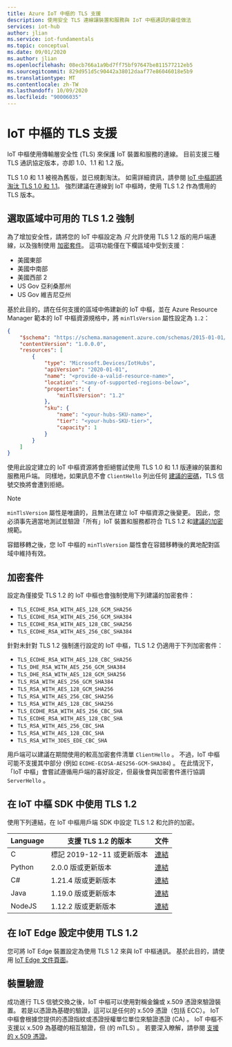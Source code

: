 ```yaml
---
title: Azure IoT 中樞的 TLS 支援
description: 使用安全 TLS 連線讓裝置和服務與 IoT 中樞通訊的最佳做法
services: iot-hub
author: jlian
ms.service: iot-fundamentals
ms.topic: conceptual
ms.date: 09/01/2020
ms.author: jlian
ms.openlocfilehash: 08ecb766a1a9bd7ff75bf97647be811577212eb5
ms.sourcegitcommit: 829d951d5c90442a38012daaf77e86046018e5b9
ms.translationtype: MT
ms.contentlocale: zh-TW
ms.lasthandoff: 10/09/2020
ms.locfileid: "90006035"
---
```

# <a name="tls-support-in-iot-hub"></a>IoT 中樞的 TLS 支援

IoT 中樞使用傳輸層安全性 (TLS) 來保護 IoT 裝置和服務的連線。 目前支援三種 TLS 通訊協定版本，亦即 1.0、1.1 和 1.2 版。

TLS 1.0 和 1.1 被視為舊版，並已規劃淘汰。 如需詳細資訊，請參閱 [IoT 中樞即將淘汰 TLS 1.0 和 1.1](iot-hub-tls-deprecating-1-0-and-1-1.md)。 強烈建議在連線到 IoT 中樞時，使用 TLS 1.2 作為慣用的 TLS 版本。

## <a name="tls-12-enforcement-available-in-select-regions"></a>選取區域中可用的 TLS 1.2 強制

為了增加安全性，請將您的 IoT 中樞設定為 *只* 允許使用 TLS 1.2 版的用戶端連線，以及強制使用 [加密套件](#cipher-suites)。 這項功能僅在下欄區域中受到支援：

* 美國東部
* 美國中南部
* 美國西部 2
* US Gov 亞利桑那州
* US Gov 維吉尼亞州

基於此目的，請在任何支援的區域中佈建新的 IoT 中樞，並在 Azure Resource Manager 範本的 IoT 中樞資源規格中，將 `minTlsVersion` 屬性設定為 `1.2`：

```json
{
    "$schema": "https://schema.management.azure.com/schemas/2015-01-01/deploymentTemplate.json#",
    "contentVersion": "1.0.0.0",
    "resources": [
        {
            "type": "Microsoft.Devices/IotHubs",
            "apiVersion": "2020-01-01",
            "name": "<provide-a-valid-resource-name>",
            "location": "<any-of-supported-regions-below>",
            "properties": {
                "minTlsVersion": "1.2"
            },
            "sku": {
                "name": "<your-hubs-SKU-name>",
                "tier": "<your-hubs-SKU-tier>",
                "capacity": 1
            }
        }
    ]
}
```

使用此設定建立的 IoT 中樞資源將會拒絕嘗試使用 TLS 1.0 和 1.1 版連線的裝置和服務用戶端。 同樣地，如果訊息不會 `ClientHello` 列出任何 [建議的密碼](#cipher-suites)，TLS 信號交換將會遭到拒絕。

> [!NOTE]
> `minTlsVersion` 屬性是唯讀的，且無法在建立 IoT 中樞資源之後變更。 因此，您必須事先適當地測試並驗證「所有」IoT 裝置和服務都符合 TLS 1.2 和[建議的加密](#cipher-suites)規範。
> 
> 容錯移轉之後，您 IoT 中樞的 `minTlsVersion` 屬性會在容錯移轉後的異地配對區域中維持有效。

## <a name="cipher-suites"></a>加密套件

設定為僅接受 TLS 1.2 的 IoT 中樞也會強制使用下列建議的加密套件：

* `TLS_ECDHE_RSA_WITH_AES_128_GCM_SHA256`
* `TLS_ECDHE_RSA_WITH_AES_256_GCM_SHA384`
* `TLS_ECDHE_RSA_WITH_AES_128_CBC_SHA256`
* `TLS_ECDHE_RSA_WITH_AES_256_CBC_SHA384`

針對未針對 TLS 1.2 強制進行設定的 IoT 中樞，TLS 1.2 仍適用于下列加密套件：

* `TLS_ECDHE_RSA_WITH_AES_128_CBC_SHA256`
* `TLS_DHE_RSA_WITH_AES_256_GCM_SHA384`
* `TLS_DHE_RSA_WITH_AES_128_GCM_SHA256`
* `TLS_RSA_WITH_AES_256_GCM_SHA384`
* `TLS_RSA_WITH_AES_128_GCM_SHA256`
* `TLS_RSA_WITH_AES_256_CBC_SHA256`
* `TLS_RSA_WITH_AES_128_CBC_SHA256`
* `TLS_ECDHE_RSA_WITH_AES_256_CBC_SHA`
* `TLS_ECDHE_RSA_WITH_AES_128_CBC_SHA`
* `TLS_RSA_WITH_AES_256_CBC_SHA`
* `TLS_RSA_WITH_AES_128_CBC_SHA`
* `TLS_RSA_WITH_3DES_EDE_CBC_SHA`

用戶端可以建議在期間使用的較高加密套件清單 `ClientHello` 。 不過，IoT 中樞可能不支援其中部分 (例如 `ECDHE-ECDSA-AES256-GCM-SHA384`) 。 在此情況下，「IoT 中樞」會嘗試遵循用戶端的喜好設定，但最後會與加密套件進行協調 `ServerHello` 。

## <a name="use-tls-12-in-your-iot-hub-sdks"></a>在 IoT 中樞 SDK 中使用 TLS 1.2

使用下列連結，在 IoT 中樞用戶端 SDK 中設定 TLS 1.2 和允許的加密。

| Language | 支援 TLS 1.2 的版本 | 文件 |
|----------|------------------------------------|---------------|
| C        | 標記 2019-12-11 或更新版本            | [連結](https://aka.ms/Tls_C_SDK_IoT) |
| Python   | 2\.0.0 版或更新版本             | [連結](https://aka.ms/Tls_Python_SDK_IoT) |
| C#       | 1\.21.4 版或更新版本            | [連結](https://aka.ms/Tls_CSharp_SDK_IoT) |
| Java     | 1\.19.0 版或更新版本            | [連結](https://aka.ms/Tls_Java_SDK_IoT) |
| NodeJS   | 1\.12.2 版或更新版本            | [連結](https://aka.ms/Tls_Node_SDK_IoT) |


## <a name="use-tls-12-in-your-iot-edge-setup"></a>在 IoT Edge 設定中使用 TLS 1.2

您可將 IoT Edge 裝置設定為使用 TLS 1.2 來與 IoT 中樞通訊。 基於此目的，請使用 [IoT Edge 文件頁面](https://github.com/Azure/iotedge/blob/master/edge-modules/edgehub-proxy/README.md)。

## <a name="device-authentication"></a>裝置驗證

成功進行 TLS 信號交換之後，IoT 中樞可以使用對稱金鑰或 x.509 憑證來驗證裝置。 若是以憑證為基礎的驗證，這可以是任何的 x.509 憑證（包括 ECC）。 IoT 中樞會根據您提供的憑證指紋或憑證授權單位單位來驗證憑證 (CA) 。 IoT 中樞不支援以 x.509 為基礎的相互驗證，但 (的 mTLS) 。 若要深入瞭解，請參閱 [支援的 x.509 憑證](iot-hub-devguide-security.md#supported-x509-certificates)。
